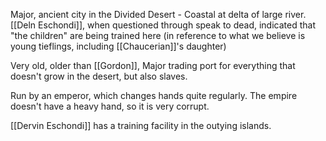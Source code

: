 Major, ancient city in the Divided Desert - Coastal at delta of large river.  [[Deln Eschondi]], when questioned through speak to dead, indicated that "the children" are being trained here (in reference to what we believe is young tieflings, including [[Chaucerian]]'s daughter)

Very old, older than [[Gordon]], Major trading port for everything that doesn't grow in the desert, but also slaves.

Run by an emperor, which changes hands quite regularly.  The empire doesn't have a heavy hand, so it is very corrupt. 

[[Dervin Eschondi]] has a training facility in the outying islands.